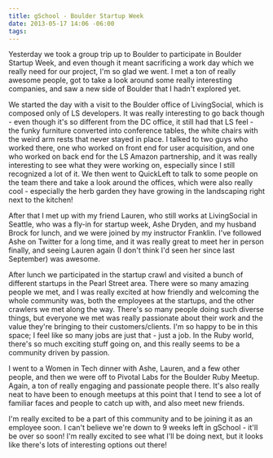 ```yaml
---
title: gSchool - Boulder Startup Week
date: 2013-05-17 14:06 -06:00
tags:
---
```


Yesterday we took a group trip up to Boulder to participate in Boulder Startup Week, and even though it meant sacrificing a work day which we really need for our project, I'm so glad we went.  I met a ton of really awesome people, got to take a look around some really interesting companies, and saw a new side of Boulder that I hadn't explored yet.

We started the day with a visit to the Boulder office of LivingSocial, which is composed only of LS developers.  It was really interesting to go back though - even though it's so different from the DC office, it still had that LS feel - the funky furniture converted into conference tables, the white chairs with the weird arm rests that never stayed in place.  I talked to two guys who worked there, one who worked on front end for user acquisition, and one who worked on back end for the LS Amazon partnership, and it was really interesting to see what they were working on, especially since I still recognized a lot of it.  We then went to QuickLeft to talk to some people on the team there and take a look around the offices, which were also really cool - especially the herb garden they have growing in the landscaping right next to the kitchen!

After that I met up with my friend Lauren, who still works at LivingSocial in Seattle, who was a fly-in for startup week, Ashe Dryden, and my husband Brock for lunch, and we were joined by my instructor Franklin.  I've followed Ashe on Twitter for a long time, and it was really great to meet her in person finally, and seeing Lauren again (I don't think I'd seen her since last September) was awesome.

After lunch we participated in the startup crawl and visited a bunch of different startups in the Pearl Street area.  There were so many amazing people we met, and I was really excited at how friendly and welcoming the whole community was, both the employees at the startups, and the other crawlers we met along the way.  There's so many people doing such diverse things, but everyone we met was really passionate about their work and the value they're bringing to their customers/clients.  I'm so happy to be in this space; I feel like so many jobs are just that - just a job.  In the Ruby world, there's so much exciting stuff going on, and this really seems to be a community driven by passion.

I went to a Women in Tech dinner with Ashe, Lauren, and a few other people, and then we were off to Pivotal Labs for the Boulder Ruby Meetup.  Again, a ton of really engaging and passionate people there.  It's also really neat to have been to enough meetups at this point that I tend to see a lot of familiar faces and people to catch up with, and also meet new friends.

I'm really excited to be a part of this community and to be joining it as an employee soon.  I can't believe we're down to 9 weeks left in gSchool - it'll be over so soon!  I'm really excited to see what I'll be doing next, but it looks like there's lots of interesting options out there!